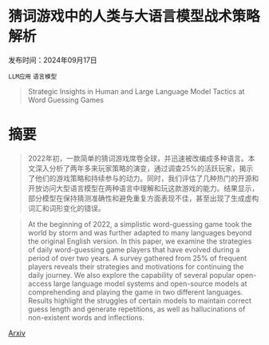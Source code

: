 # 猜词游戏中的人类与大语言模型战术策略解析

发布时间：2024年09月17日

`LLM应用` `语言模型`

> Strategic Insights in Human and Large Language Model Tactics at Word Guessing Games

# 摘要

> 2022年初，一款简单的猜词游戏席卷全球，并迅速被改编成多种语言。本文深入分析了两年多来玩家策略的演变，通过调查25%的活跃玩家，揭示了他们的游戏策略和持续参与的动力。同时，我们评估了几种热门的开源和开放访问大型语言模型在两种语言中理解和玩这款游戏的能力。结果显示，部分模型在保持猜测准确性和避免重复方面表现不佳，甚至出现了生成虚构词汇和词形变化的错误。

> At the beginning of 2022, a simplistic word-guessing game took the world by storm and was further adapted to many languages beyond the original English version. In this paper, we examine the strategies of daily word-guessing game players that have evolved during a period of over two years. A survey gathered from 25% of frequent players reveals their strategies and motivations for continuing the daily journey. We also explore the capability of several popular open-access large language model systems and open-source models at comprehending and playing the game in two different languages. Results highlight the struggles of certain models to maintain correct guess length and generate repetitions, as well as hallucinations of non-existent words and inflections.

[Arxiv](https://arxiv.org/abs/2409.11112)